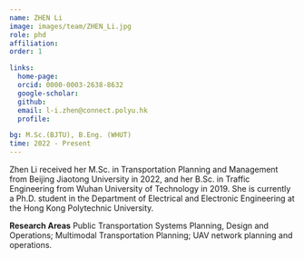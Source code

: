 ```yaml
---
name: ZHEN Li
image: images/team/ZHEN_Li.jpg
role: phd
affiliation: 
order: 1

links:
  home-page: 
  orcid: 0000-0003-2638-8632
  google-scholar: 
  github: 
  email: l-i.zhen@connect.polyu.hk
  profile: 

bg: M.Sc.(BJTU), B.Eng. (WHUT)
time: 2022 - Present 
---
```


<!--  Add a short self introduction here -->
<!-- Like Research Areas -->

Zhen Li received her M.Sc. in Transportation Planning and Management from Beijing Jiaotong University in 2022, and her B.Sc. in Traffic Engineering from Wuhan University of Technology in 2019. She is currently a Ph.D. student in the Department of Electrical and Electronic Engineering at the Hong Kong Polytechnic University.

**Research Areas**
Public Transportation Systems Planning, Design and Operations; Multimodal Transportation Planning; UAV network planning and operations.